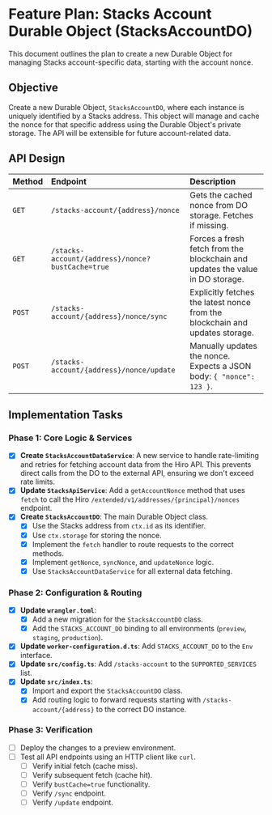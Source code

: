 # Feature Plan: Stacks Account Durable Object (StacksAccountDO)

This document outlines the plan to create a new Durable Object for managing Stacks account-specific data, starting with the account nonce.

## Objective

Create a new Durable Object, `StacksAccountDO`, where each instance is uniquely identified by a Stacks address. This object will manage and cache the nonce for that specific address using the Durable Object's private storage. The API will be extensible for future account-related data.

## API Design

| Method | Endpoint                                  | Description                                                                    |
| :----- | :---------------------------------------- | :----------------------------------------------------------------------------- |
| `GET`  | `/stacks-account/{address}/nonce`         | Gets the cached nonce from DO storage. Fetches if missing.                     |
| `GET`  | `/stacks-account/{address}/nonce?bustCache=true` | Forces a fresh fetch from the blockchain and updates the value in DO storage.    |
| `POST` | `/stacks-account/{address}/nonce/sync`    | Explicitly fetches the latest nonce from the blockchain and updates storage.   |
| `POST` | `/stacks-account/{address}/nonce/update`  | Manually updates the nonce. Expects a JSON body: `{ "nonce": 123 }`.           |

## Implementation Tasks

### Phase 1: Core Logic & Services

- [x] **Create `StacksAccountDataService`**: A new service to handle rate-limiting and retries for fetching account data from the Hiro API. This prevents direct calls from the DO to the external API, ensuring we don't exceed rate limits.
- [x] **Update `StacksApiService`**: Add a `getAccountNonce` method that uses `fetch` to call the Hiro `/extended/v1/addresses/{principal}/nonces` endpoint.
- [x] **Create `StacksAccountDO`**: The main Durable Object class.
    - [x] Use the Stacks address from `ctx.id` as its identifier.
    - [x] Use `ctx.storage` for storing the nonce.
    - [x] Implement the `fetch` handler to route requests to the correct methods.
    - [x] Implement `getNonce`, `syncNonce`, and `updateNonce` logic.
    - [x] Use `StacksAccountDataService` for all external data fetching.

### Phase 2: Configuration & Routing

- [x] **Update `wrangler.toml`**:
    - [x] Add a new migration for the `StacksAccountDO` class.
    - [x] Add the `STACKS_ACCOUNT_DO` binding to all environments (`preview`, `staging`, `production`).
- [x] **Update `worker-configuration.d.ts`**: Add `STACKS_ACCOUNT_DO` to the `Env` interface.
- [x] **Update `src/config.ts`**: Add `/stacks-account` to the `SUPPORTED_SERVICES` list.
- [x] **Update `src/index.ts`**:
    - [x] Import and export the `StacksAccountDO` class.
    - [x] Add routing logic to forward requests starting with `/stacks-account/{address}` to the correct DO instance.

### Phase 3: Verification

- [ ] Deploy the changes to a preview environment.
- [ ] Test all API endpoints using an HTTP client like `curl`.
    - [ ] Verify initial fetch (cache miss).
    - [ ] Verify subsequent fetch (cache hit).
    - [ ] Verify `bustCache=true` functionality.
    - [ ] Verify `/sync` endpoint.
    - [ ] Verify `/update` endpoint.
